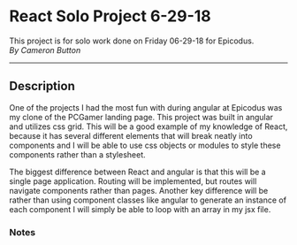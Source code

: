 # React Solo Project 6-29-18

This project is for solo work done on Friday 06-29-18 for Epicodus. <br>
_By Cameron Button_

<hr>

## Description

One of the projects I had the most fun with during angular at Epicodus was my clone of the PCGamer landing page.  This project was built in angular and utilizes css grid.  This will be a good example of my knowledge of React, because it has several different elements that will break neatly into components and I will be able to use css objects or modules to style these components rather than a stylesheet.


The biggest difference between React and angular is that this will be a single page application.  Routing will be implemented, but routes will navigate components rather than pages.  Another key difference will be rather than using component classes like angular to generate an instance of each component I will simply be able to loop with an array in my jsx file.

### Notes
